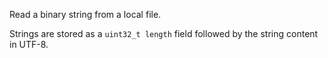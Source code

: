 Read a binary string from a local file.

Strings are stored as a `uint32_t length` field followed by the string content in UTF-8.